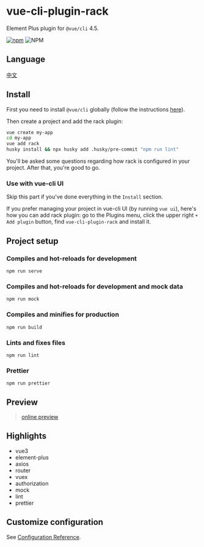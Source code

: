 # vue-cli-plugin-rack
Element Plus plugin for `@vue/cli` 4.5.

[![npm](https://img.shields.io/npm/dm/vue-cli-plugin-rack.svg)](https://github.com/guoweiTang/vue-cli-plugin-rack)
![NPM](https://img.shields.io/npm/l/vue-cli-plugin-rack)

## Language
[中文](https://github.com/guoweiTang/vue-cli-plugin-rack/blob/master/README.zh.md)

## Install

First you need to install `@vue/cli` globally (follow the instructions [here](https://cli.vuejs.org/)).

Then create a project and add the rack plugin:

```bash
vue create my-app
cd my-app
vue add rack
husky install && npx husky add .husky/pre-commit "npm run lint"
```

You'll be asked some questions regarding how rack is configured in your project. After that, you're good to go.
### Use with vue-cli UI

Skip this part if you've done everything in the `Install` section.

If you prefer managing your project in vue-cli UI (by running `vue ui`), here's how you can add rack plugin: go to the Plugins menu, click the upper right `+ Add plugin` button, find `vue-cli-plugin-rack` and install it.
## Project setup

### Compiles and hot-reloads for development
```
npm run serve
```
### Compiles and hot-reloads for development and mock data
```
npm run mock
```
### Compiles and minifies for production
```
npm run build
```

### Lints and fixes files
```
npm run lint
```
### Prettier
```
npm run prettier
```
## Preview
> [online preview](https://guoweitang.net/)

## Highlights
- vue3
- element-plus
- axios
- router
- vuex
- authorization
- mock
- lint
- prettier

## Customize configuration
See [Configuration Reference](https://cli.vuejs.org/config/).

